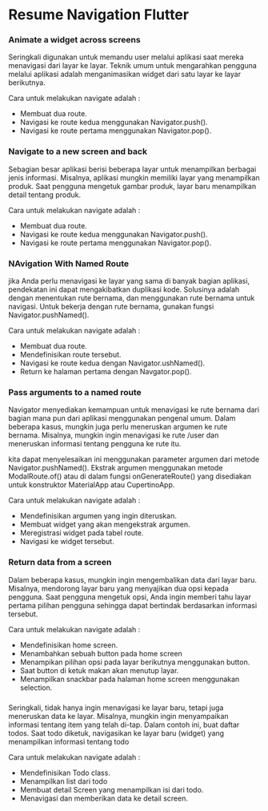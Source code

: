 <h1>Resume Navigation Flutter</h1>

<h3>Animate a widget across screens</h3>
<p>
Seringkali digunakan untuk memandu user melalui aplikasi saat mereka menavigasi dari layar ke layar.
Teknik umum untuk mengarahkan pengguna melalui aplikasi adalah menganimasikan widget dari satu layar ke layar berikutnya.
</p>

<p>

Cara untuk melakukan navigate adalah : 
- Membuat dua route.
- Navigasi ke route kedua menggunakan Navigator.push().
- Navigasi ke route pertama menggunakan Navigator.pop().
</p>

<h3>Navigate to a new screen and back</h3>
<p>
Sebagian besar aplikasi berisi beberapa layar untuk menampilkan berbagai jenis informasi.
Misalnya, aplikasi mungkin memiliki layar yang menampilkan produk. Saat pengguna mengetuk gambar produk,
layar baru menampilkan detail tentang produk.
</p>

Cara untuk melakukan navigate adalah : 
- Membuat dua route.
- Navigasi ke route kedua menggunakan Navigator.push().
- Navigasi ke route pertama menggunakan Navigator.pop().
</p>

<h3>NAvigation With Named Route</h3>
<p>
jika Anda perlu menavigasi ke layar yang sama di banyak bagian aplikasi,
pendekatan ini dapat mengakibatkan duplikasi kode. Solusinya adalah dengan menentukan rute bernama,
dan menggunakan rute bernama untuk navigasi.
Untuk bekerja dengan rute bernama, gunakan fungsi Navigator.pushNamed().
</p>

Cara untuk melakukan navigate adalah : 
- Membuat dua route.
- Mendefinisikan route tersebut.
- Navigasi ke route kedua dengan Navigator.ushNamed().
- Return ke halaman pertama dengan Navgator.pop().
</p>

<h3>Pass arguments to a named route</h3>
<p>
Navigator menyediakan kemampuan untuk menavigasi ke rute bernama dari bagian mana pun dari aplikasi menggunakan pengenal umum.
Dalam beberapa kasus, mungkin juga perlu meneruskan argumen ke rute bernama. Misalnya, mungkin ingin menavigasi
ke rute /user dan meneruskan informasi tentang pengguna ke rute itu.

kita dapat menyelesaikan ini menggunakan parameter argumen dari metode Navigator.pushNamed().
Ekstrak argumen menggunakan metode ModalRoute.of() atau di dalam fungsi onGenerateRoute()
yang disediakan untuk konstruktor MaterialApp atau CupertinoApp.
</p>

Cara untuk melakukan navigate adalah : 
- Mendefinisikan argumen yang ingin diteruskan.
- Membuat widget yang akan mengekstrak argumen.
- Meregistrasi widget pada tabel route.
- Navigasi ke widget tersebut.
</p>

<h3>Return data from a screen</h3>
<p>
Dalam beberapa kasus, mungkin ingin mengembalikan data dari layar baru.
Misalnya, mendorong layar baru yang menyajikan dua opsi kepada pengguna.
Saat pengguna mengetuk opsi, Anda ingin memberi tahu layar pertama pilihan pengguna
sehingga dapat bertindak berdasarkan informasi tersebut.
</p>

Cara untuk melakukan navigate adalah : 
- Mendefinisikan home screen.
- Menambahkan sebuah button pada home screen
- Menampikan pilihan opsi pada layar berikutnya menggunakan button.
- Saat button di ketuk makan akan menutup layar.
- Menampilkan snackbar pada halaman home screen menggunakan selection.
</p>

<h3></h3>
<p>
Seringkali, tidak hanya ingin menavigasi ke layar baru, tetapi juga meneruskan data ke layar.
Misalnya, mungkin ingin menyampaikan informasi tentang item yang telah di-tap.
Dalam contoh ini, buat daftar todos. Saat todo diketuk,
navigasikan ke layar baru (widget) yang menampilkan informasi tentang todo
</p>

Cara untuk melakukan navigate adalah : 
- Mendefinisikan Todo class.
- Menampilkan list dari todo
- Membuat detail Screen yang menampilkan isi dari todo.
- Menavigasi dan memberikan data ke detail screen.
</p>
